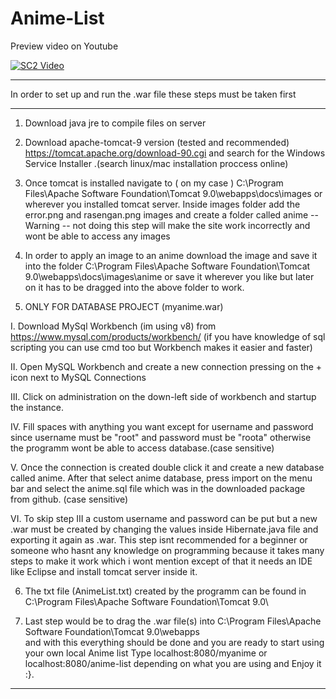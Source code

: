 # Anime-List


Preview video on Youtube


[![SC2 Video](https://img.youtube.com/vi/FkGeAxukg5I/0.jpg)](http://www.youtube.com/watch?v=FkGeAxukg5I)



***************************************************************************
In order to set up and run the .war file these steps must be taken first
***************************************************************************

1. Download java jre to compile files on server

2. Download apache-tomcat-9 version (tested and recommended) https://tomcat.apache.org/download-90.cgi
   and search for the Windows Service Installer .(search linux/mac installation proccess online)

3. Once tomcat is installed navigate to ( on my case )
   C:\Program Files\Apache Software Foundation\Tomcat 9.0\webapps\docs\images  or wherever you installed
   tomcat server. Inside images folder add the error.png and rasengan.png images and create a folder called anime
   -- Warning --
   not doing this step will make the site work incorrectly and wont be able to access any images

4. In order to apply an image to an anime download the image and save it into the folder
   C:\Program Files\Apache Software Foundation\Tomcat 9.0\webapps\docs\images\anime
   or save it wherever you like but later on it has to be dragged into the above folder to work.

5. ONLY FOR DATABASE PROJECT (myanime.war)
   
  I. Download MySql Workbench (im using v8) from https://www.mysql.com/products/workbench/ 
   (if you have knowledge of sql scripting you can use cmd too but Workbench makes it easier and faster)
  
  II. Open MySQL Workbench and create a new connection pressing on the + icon next to MySQL Connections
  
  III.  Click on administration on the down-left side of workbench and startup the instance.
  
  IV. Fill spaces with anything you want except for username and password since username must be "root"
       and password must be "roota" otherwise the programm wont be able to access database.(case sensitive)
  
   V. Once the connection is created double click it and create a new database called anime. 
      After that select anime database, press import on the menu bar and select the anime.sql file
      which was in the downloaded package from github. (case sensitive)
  
  VI. To skip step III a custom username and password can be put but a new .war must be created by 
      changing the values inside Hibernate.java file and exporting it again as .war. This step
      isnt recommended for a beginner or someone who hasnt any knowledge on programming because it 
      takes many steps to make it work which i wont mention except of that it needs an IDE like Eclipse
      and install tomcat server inside it.
  
6. The txt file (AnimeList.txt) created by the programm can be found in 
   C:\Program Files\Apache Software Foundation\Tomcat 9.0\ 

7. Last step would be to drag the .war file(s) into 
   C:\Program Files\Apache Software Foundation\Tomcat 9.0\webapps\
   and with this everything should be done and you are ready to start using your own local Anime list
   Type localhost:8080/myanime 	or  localhost:8080/anime-list depending on what you are using and 
   Enjoy it :}.
   
***************************************************************************************************************
